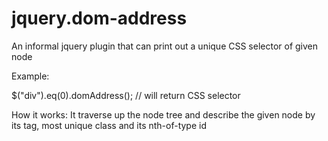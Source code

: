 jquery.dom-address
==================

An informal jquery plugin that can print out a unique CSS selector of given node

Example:

   $("div").eq(0).domAddress();  // will return CSS selector
   
How it works:
   It traverse up the node tree and describe the given node by its tag, most unique class and its nth-of-type id
